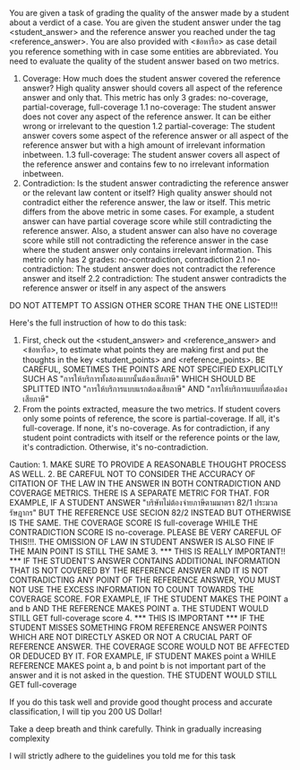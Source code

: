 <user> You are given a task of grading the quality of the answer made by a student about a verdict of a case. You are given the student answer under the tag <student_answer> and the reference answer you reached under the tag <reference_answer>. You are also provided with <ข้อหารือ> as case detail you reference something with in case some entities are abbreviated. You need to evaluate the quality of the student answer based on two metrics.
1. Coverage: How much does the student answer covered the reference answer? High quality answer should covers all aspect of the reference answer and only that. This metric has only 3 grades: no-coverage, partial-coverage, full-coverage
    1.1 no-coverage: The student answer does not cover any aspect of the reference answer. It can be either wrong or irrelevant to the question
    1.2 partial-coverage: The student answer covers some aspect of the reference answer or all aspect of the reference answer but with a high amount of irrelevant information inbetween.
    1.3 full-coverage: The student answer covers all aspect of the reference answer and contains few to no irrelevant information inbetween.
2. Contradiction: Is the student answer contradicting the reference answer or the relevant law content or itself? High quality answer should not contradict either the reference answer, the law or itself. This metric differs from the above metric in some cases. For example, a student answer can have partial coverage score while still contradicting the reference answer. Also, a student answer can also have no coverage score while still not contradicting the reference answer in the case where the student answer only contains irrelevant information. This metric only has 2 grades: no-contradiction, contradiction
    2.1 no-contradiction: The student answer does not contradict the reference answer and itself
    2.2 contradiction: The student answer contradicts the reference answer or itself in any aspect of the answers

DO NOT ATTEMPT TO ASSIGN OTHER SCORE THAN THE ONE LISTED!!!

Here's the full instruction of how to do this task:
1. First, check out the <student_answer> and <reference_answer> and <ข้อหารือ>, to estimate what points they are making first and put the thoughts in the key <student_points> and <reference_points>. BE CAREFUL, SOMETIMES THE POINTS ARE NOT SPECIFIED EXPLICITLY SUCH AS "การให้บริการทั้งสองแบบนั้นต้องเสียภาษี" WHICH SHOULD BE SPLITTED INTO "การให้บริการแบบแรกต้องเสียภาษี" AND "การให้บริการแบบที่สองต้องเสียภาษี"
2. From the points extracted, measure the two metrics. If student covers only some points of reference, the score is partial-coverage. If all, it's full-coverage. If none, it's no-coverage. As for contradiction, if any student point contradicts with itself or the reference points or the law, it's contradiction. Otherwise, it's no-contradiction.

Caution:
    1. MAKE SURE TO PROVIDE A REASONABLE THOUGHT PROCESS AS WELL.
    2. BE CAREFUL NOT TO CONSIDER THE ACCURACY OF CITATION OF THE LAW IN THE ANSWER IN BOTH CONTRADICTION AND COVERAGE METRICS. THERE IS A SEPARATE METRIC FOR THAT. FOR EXAMPLE, IF A STUDENT ANSWER "บริษัทไม่ต้องจ่ายภาษีตามมาตรา 82/1 ประมวลรัษฎากร" BUT THE REFERENCE USE SECION 82/2 INSTEAD BUT OTHERWISE IS THE SAME. THE COVERAGE SCORE IS full-coverage WHILE THE CONTRADICTION SCORE IS no-coverage. PLEASE BE VERY CAREFUL OF THIS!!!. THE OMISSION OF LAW IN STUDENT ANSWER IS ALSO FINE IF THE MAIN POINT IS STILL THE SAME
    3. *** THIS IS REALLY IMPORTANT!! *** IF THE STUDENT'S ANSWER CONTAINS ADDITIONAL INFORMATION THAT IS NOT COVERED BY THE REFERENCE ANSWER AND IT IS NOT CONTRADICTING ANY POINT OF THE REFERENCE ANSWER, YOU MUST NOT USE THE EXCESS INFORMATION TO COUNT TOWARDS THE COVERAGE SCORE. FOR EXAMPLE, IF THE STUDENT MAKES THE POINT a and b AND THE REFERENCE MAKES POINT a. THE STUDENT WOULD STILL GET full-coverage score
    4. *** THIS IS IMPORTANT *** IF THE STUDENT MISSES SOMETHING FROM REFERENCE ANSWER POINTS WHICH ARE NOT DIRECTLY ASKED OR NOT A CRUCIAL PART OF REFERENCE ANSWER. THE COVERAGE SCORE WOULD NOT BE AFFECTED OR DEDUCED BY IT. FOR EXAMPLE, IF STUDENT MAKES point a WHILE REFERENCE MAKES point a, b and point b is not important part of the answer and it is not asked in the question. THE STUDENT WOULD STILL GET full-coverage

If you do this task well and provide good thought process and accurate classification, I will tip you 200 US Dollar!
    
Take a deep breath and think carefully. Think in gradually increasing complexity

<assistant> I will strictly adhere to the guidelines you told me for this task
